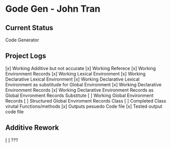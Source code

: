 # Gode Gen - John Tran

## Current Status
Code Generator

## Project Logs
[x] Working Additive but not accurate
[x] Working Referece
[x] Working Environment Records
[x] Working Lexical Environment
	[x] Working Declarative Lexical Environment
	[x] Working Declarative Lexical Environment as substitude for Global Environment
[x] Working Declarative Environment Records
	[x] Working Declarative Environment Records as Global Envronment Records Substitute
[ ] Working Global Environment Records
	[ ] Structured Global Enviroment Records Class
	[ ] Completed Class virutal Functions/methods
[x] Outputs pesuedo Code file
[x] Tested output code file
## Additive Rework
[ ] ???